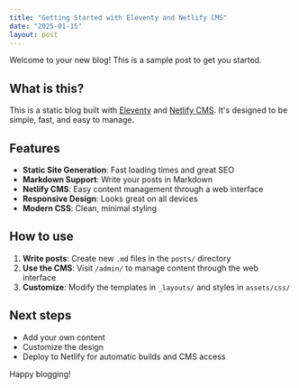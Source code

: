 ```yaml
---
title: "Getting Started with Eleventy and Netlify CMS"
date: "2025-01-15"
layout: post
---
```


Welcome to your new blog! This is a sample post to get you started.

## What is this?

This is a static blog built with [Eleventy](https://www.11ty.dev/) and [Netlify CMS](https://www.netlifycms.org/). It's designed to be simple, fast, and easy to manage.

## Features

- **Static Site Generation**: Fast loading times and great SEO
- **Markdown Support**: Write your posts in Markdown
- **Netlify CMS**: Easy content management through a web interface
- **Responsive Design**: Looks great on all devices
- **Modern CSS**: Clean, minimal styling

## How to use

1. **Write posts**: Create new `.md` files in the `posts/` directory
2. **Use the CMS**: Visit `/admin/` to manage content through the web interface
3. **Customize**: Modify the templates in `_layouts/` and styles in `assets/css/`

## Next steps

- Add your own content
- Customize the design
- Deploy to Netlify for automatic builds and CMS access

Happy blogging!
